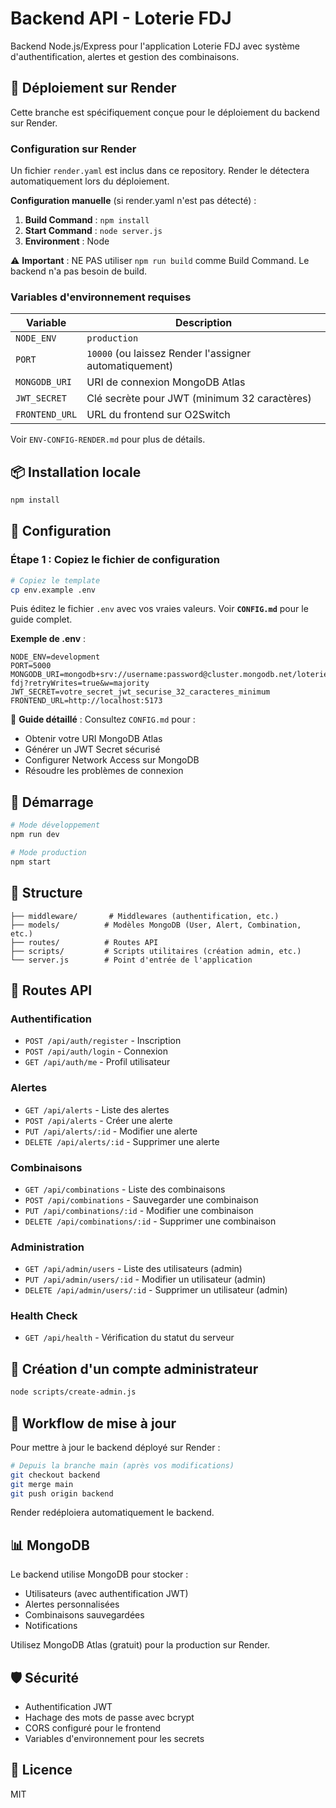 # Backend API - Loterie FDJ

Backend Node.js/Express pour l'application Loterie FDJ avec système d'authentification, alertes et gestion des combinaisons.

## 🚀 Déploiement sur Render

Cette branche est spécifiquement conçue pour le déploiement du backend sur Render.

### Configuration sur Render

Un fichier `render.yaml` est inclus dans ce repository. Render le détectera automatiquement lors du déploiement.

**Configuration manuelle** (si render.yaml n'est pas détecté) :
1. **Build Command** : `npm install`
2. **Start Command** : `node server.js`
3. **Environment** : Node

⚠️ **Important** : NE PAS utiliser `npm run build` comme Build Command. Le backend n'a pas besoin de build.

### Variables d'environnement requises

| Variable | Description |
|----------|-------------|
| `NODE_ENV` | `production` |
| `PORT` | `10000` (ou laissez Render l'assigner automatiquement) |
| `MONGODB_URI` | URI de connexion MongoDB Atlas |
| `JWT_SECRET` | Clé secrète pour JWT (minimum 32 caractères) |
| `FRONTEND_URL` | URL du frontend sur O2Switch |

Voir `ENV-CONFIG-RENDER.md` pour plus de détails.

## 📦 Installation locale

```bash
npm install
```

## 🔧 Configuration

### Étape 1 : Copiez le fichier de configuration

```bash
# Copiez le template
cp env.example .env
```

Puis éditez le fichier `.env` avec vos vraies valeurs. Voir **`CONFIG.md`** pour le guide complet.

**Exemple de .env** :

```env
NODE_ENV=development
PORT=5000
MONGODB_URI=mongodb+srv://username:password@cluster.mongodb.net/loterie-fdj?retryWrites=true&w=majority
JWT_SECRET=votre_secret_jwt_securise_32_caracteres_minimum
FRONTEND_URL=http://localhost:5173
```

📖 **Guide détaillé** : Consultez `CONFIG.md` pour :
- Obtenir votre URI MongoDB Atlas
- Générer un JWT Secret sécurisé
- Configurer Network Access sur MongoDB
- Résoudre les problèmes de connexion

## 🚀 Démarrage

```bash
# Mode développement
npm run dev

# Mode production
npm start
```

## 📁 Structure

```
├── middleware/       # Middlewares (authentification, etc.)
├── models/          # Modèles MongoDB (User, Alert, Combination, etc.)
├── routes/          # Routes API
├── scripts/         # Scripts utilitaires (création admin, etc.)
└── server.js        # Point d'entrée de l'application
```

## 🔐 Routes API

### Authentification
- `POST /api/auth/register` - Inscription
- `POST /api/auth/login` - Connexion
- `GET /api/auth/me` - Profil utilisateur

### Alertes
- `GET /api/alerts` - Liste des alertes
- `POST /api/alerts` - Créer une alerte
- `PUT /api/alerts/:id` - Modifier une alerte
- `DELETE /api/alerts/:id` - Supprimer une alerte

### Combinaisons
- `GET /api/combinations` - Liste des combinaisons
- `POST /api/combinations` - Sauvegarder une combinaison
- `PUT /api/combinations/:id` - Modifier une combinaison
- `DELETE /api/combinations/:id` - Supprimer une combinaison

### Administration
- `GET /api/admin/users` - Liste des utilisateurs (admin)
- `PUT /api/admin/users/:id` - Modifier un utilisateur (admin)
- `DELETE /api/admin/users/:id` - Supprimer un utilisateur (admin)

### Health Check
- `GET /api/health` - Vérification du statut du serveur

## 👤 Création d'un compte administrateur

```bash
node scripts/create-admin.js
```

## 🔄 Workflow de mise à jour

Pour mettre à jour le backend déployé sur Render :

```bash
# Depuis la branche main (après vos modifications)
git checkout backend
git merge main
git push origin backend
```

Render redéploiera automatiquement le backend.

## 📊 MongoDB

Le backend utilise MongoDB pour stocker :
- Utilisateurs (avec authentification JWT)
- Alertes personnalisées
- Combinaisons sauvegardées
- Notifications

Utilisez MongoDB Atlas (gratuit) pour la production sur Render.

## 🛡️ Sécurité

- Authentification JWT
- Hachage des mots de passe avec bcrypt
- CORS configuré pour le frontend
- Variables d'environnement pour les secrets

## 📝 Licence

MIT

